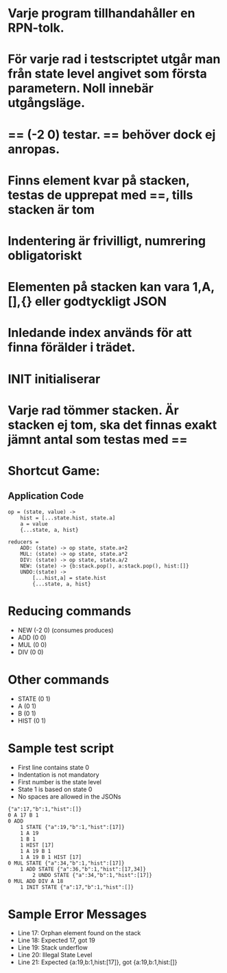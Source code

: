# Varje program tillhandahåller en RPN-tolk.
# För varje rad i testscriptet utgår man från state level angivet som första parametern. Noll innebär utgångsläge.
# == (-2 0) testar. == behöver dock ej anropas.
# Finns element kvar på stacken, testas de upprepat med ==, tills stacken är tom
# Indentering är frivilligt, numrering obligatoriskt
# Elementen på stacken kan vara 1,A,[],{} eller godtyckligt JSON

# Inledande index används för att finna förälder i trädet.
# INIT initialiserar

# Varje rad tömmer stacken. Är stacken ej tom, ska det finnas exakt jämnt antal som testas med ==

# Shortcut Game:

## Application Code

```
op = (state, value) ->
	hist = [...state.hist, state.a]
	a = value
	{...state, a, hist}

reducers = 
	ADD: (state) -> op state, state.a+2
	MUL: (state) -> op state, state.a*2
	DIV: (state) -> op state, state.a/2
	NEW: (state) -> {b:stack.pop(), a:stack.pop(), hist:[]}
	UNDO:(state) ->
		[...hist,a] = state.hist
		{...state, a, hist}	
```

# Reducing commands
* NEW (-2 0) (consumes produces)
* ADD (0 0)
* MUL (0 0)
* DIV (0 0)

# Other commands
* STATE (0 1)
* A (0 1)
* B (0 1)
* HIST (0 1)

# Sample test script

* First line contains state 0
* Indentation is not mandatory
* First number is the state level
* State 1 is based on state 0
* No spaces are allowed in the JSONs

```
{"a":17,"b":1,"hist":[]}
0 A 17 B 1
0 ADD 
	1 STATE {"a":19,"b":1,"hist":[17]}
	1 A 19
	1 B 1
	1 HIST [17] 
	1 A 19 B 1
	1 A 19 B 1 HIST [17]
0 MUL STATE {"a":34,"b":1,"hist":[17]}
	1 ADD STATE {"a":36,"b":1,"hist":[17,34]}
		2 UNDO STATE {"a":34,"b":1,"hist":[17]}
0 MUL ADD DIV A 18
	1 INIT STATE {"a":17,"b":1,"hist":[]}
```

# Sample Error Messages

* Line 17: Orphan element found on the stack
* Line 18: Expected 17, got 19
* Line 19: Stack underflow
* Line 20: Illegal State Level
* Line 21: Expected {a:19,b:1,hist:[17]}, got {a:19,b:1,hist:[]}